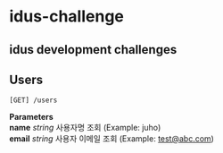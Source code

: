 # idus-challenge
## idus development challenges

## Users
```
[GET] /users
```
**Parameters**   
      **name**  *string* 사용자명 조회 (Example: juho)   
      **email** *string* 사용자 이메일 조회 (Example: test@abc.com)
